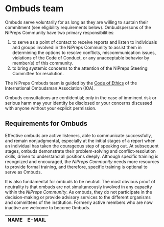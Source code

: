 # Ombuds team

Ombuds serve voluntarily for as long as they are willing to sustain their commitment (see eligibility requirements below). Ombudspersons of the NiPreps Community have two primary responsibilities:

  1. to serve as a point of contact to receive reports and listen to individuals and groups involved in the NiPreps Community to assist them in determining the options to resolve conflicts, miscommunication issues, violations of the Code of Conduct, or any unacceptable behavior by member(s) of this community.
  1. to bring systemic concerns to the attention of the NiPreps Steering Committee for resolution.

The NiPreps Ombuds team is guided by the [Code of Ethics](https://www.ombudsassociation.org/assets/IOA%20Code%20of%20Ethics.pdf) of the International Ombudsman Association (IOA).

Ombuds consultations are confidential; only in the case of imminent risk or serious harm may your identity be disclosed or your concerns discussed with anyone without your explicit permission.

## Requirements for Ombuds

Effective ombuds are active listeners, able to communicate successfully, and remain nonjudgmental, especially at the initial stages of a report when an individual has taken the courageous step of speaking out.
At subsequent stages, ombuds demonstrate their problem-solving and conflict-resolution skills, driven to understand all positions deeply.
Although specific training is recognized and encouraged, the *NiPreps Community* needs more resources to provide formal training, and therefore, specific training is optional to serve as Ombuds.

It is also fundamental for ombuds to be neutral. The most obvious proof of neutrality is that ombuds are not simultaneously involved in any capacity within the *NiPreps Community*. As ombuds, they do not participate in the decision-making or provide advisory services to the different organisms and committees of the institution. Formerly active members who are now inactive are welcome to become Ombuds.


| **NAME** | **E-MAIL** |
| --- | --- |
